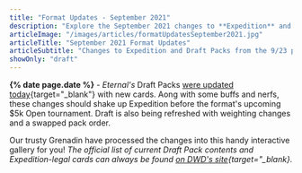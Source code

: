 ```yaml
---
title: "Format Updates - September 2021"
description: "Explore the September 2021 changes to **Expedition** and **Draft Packs** in this **interactive gallery**."
articleImage: "/images/articles/formatUpdatesSeptember2021.jpg"
articleTitle: "September 2021 Format Updates"
articleSubtitle: "Changes to Expedition and Draft Packs from the 9/23 patch"
showOnly: "draft"
---
```

**{% date page.date %}** - *Eternal's* Draft Packs [were updated today][Update]{target="_blank"} with new cards. Aong with some buffs and nerfs, these changes should shake up Expedition before the format's upcoming $5k Open tournament. Draft is also being refreshed with weighting changes and a swapped pack order.

 [Update]: https://www.direwolfdigital.com/news/9-23-live-balance-updates/

Our trusty Grenadin have processed the changes into this handy interactive gallery for you! *The official list of current Draft Pack contents and Expedition-legal cards can always be found [on DWD's site][Card List]{target="_blank}.*

 [Card List]: https://www.direwolfdigital.com/news/draft-packs-card-list/